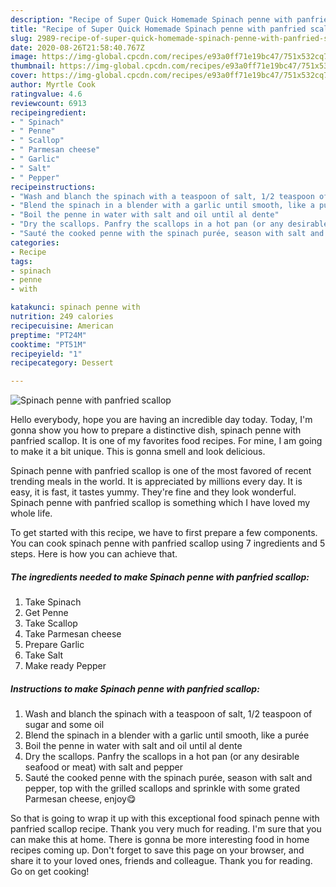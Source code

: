 ```yaml
---
description: "Recipe of Super Quick Homemade Spinach penne with panfried scallop"
title: "Recipe of Super Quick Homemade Spinach penne with panfried scallop"
slug: 2989-recipe-of-super-quick-homemade-spinach-penne-with-panfried-scallop
date: 2020-08-26T21:58:40.767Z
image: https://img-global.cpcdn.com/recipes/e93a0ff71e19bc47/751x532cq70/spinach-penne-with-panfried-scallop-recipe-main-photo.jpg
thumbnail: https://img-global.cpcdn.com/recipes/e93a0ff71e19bc47/751x532cq70/spinach-penne-with-panfried-scallop-recipe-main-photo.jpg
cover: https://img-global.cpcdn.com/recipes/e93a0ff71e19bc47/751x532cq70/spinach-penne-with-panfried-scallop-recipe-main-photo.jpg
author: Myrtle Cook
ratingvalue: 4.6
reviewcount: 6913
recipeingredient:
- " Spinach"
- " Penne"
- " Scallop"
- " Parmesan cheese"
- " Garlic"
- " Salt"
- " Pepper"
recipeinstructions:
- "Wash and blanch the spinach with a teaspoon of salt, 1/2 teaspoon of sugar and some oil"
- "Blend the spinach in a blender with a garlic until smooth, like a purée"
- "Boil the penne in water with salt and oil until al dente"
- "Dry the scallops. Panfry the scallops in a hot pan (or any desirable seafood or meat) with salt and pepper"
- "Sauté the cooked penne with the spinach purée, season with salt and pepper, top with the grilled scallops and sprinkle with some grated Parmesan cheese, enjoy😋"
categories:
- Recipe
tags:
- spinach
- penne
- with

katakunci: spinach penne with 
nutrition: 249 calories
recipecuisine: American
preptime: "PT24M"
cooktime: "PT51M"
recipeyield: "1"
recipecategory: Dessert

---
```



![Spinach penne with panfried scallop](https://img-global.cpcdn.com/recipes/e93a0ff71e19bc47/751x532cq70/spinach-penne-with-panfried-scallop-recipe-main-photo.jpg)

Hello everybody, hope you are having an incredible day today. Today, I'm gonna show you how to prepare a distinctive dish, spinach penne with panfried scallop. It is one of my favorites food recipes. For mine, I am going to make it a bit unique. This is gonna smell and look delicious.



Spinach penne with panfried scallop is one of the most favored of recent trending meals in the world. It is appreciated by millions every day. It is easy, it is fast, it tastes yummy. They're fine and they look wonderful. Spinach penne with panfried scallop is something which I have loved my whole life.


To get started with this recipe, we have to first prepare a few components. You can cook spinach penne with panfried scallop using 7 ingredients and 5 steps. Here is how you can achieve that.

<!--inarticleads1-->

##### The ingredients needed to make Spinach penne with panfried scallop:

1. Take  Spinach
1. Get  Penne
1. Take  Scallop
1. Take  Parmesan cheese
1. Prepare  Garlic
1. Take  Salt
1. Make ready  Pepper




<!--inarticleads2-->

##### Instructions to make Spinach penne with panfried scallop:

1. Wash and blanch the spinach with a teaspoon of salt, 1/2 teaspoon of sugar and some oil
1. Blend the spinach in a blender with a garlic until smooth, like a purée
1. Boil the penne in water with salt and oil until al dente
1. Dry the scallops. Panfry the scallops in a hot pan (or any desirable seafood or meat) with salt and pepper
1. Sauté the cooked penne with the spinach purée, season with salt and pepper, top with the grilled scallops and sprinkle with some grated Parmesan cheese, enjoy😋




So that is going to wrap it up with this exceptional food spinach penne with panfried scallop recipe. Thank you very much for reading. I'm sure that you can make this at home. There is gonna be more interesting food in home recipes coming up. Don't forget to save this page on your browser, and share it to your loved ones, friends and colleague. Thank you for reading. Go on get cooking!
